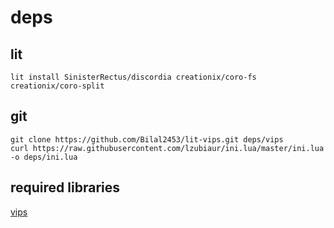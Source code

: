 # deps

## lit
```
lit install SinisterRectus/discordia creationix/coro-fs creationix/coro-split
```
## git
```
git clone https://github.com/Bilal2453/lit-vips.git deps/vips
curl https://raw.githubusercontent.com/lzubiaur/ini.lua/master/ini.lua -o deps/ini.lua
```
## required libraries
[vips](https://repology.org/project/vips/versions)